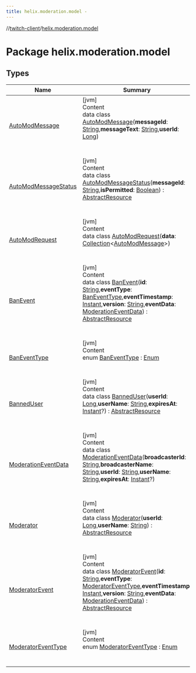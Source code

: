 ```yaml
---
title: helix.moderation.model -
---
```

//[twitch-client](../index.md)/[helix.moderation.model](index.md)



# Package helix.moderation.model  


## Types  
  
|  Name|  Summary| 
|---|---|
| [AutoModMessage](-auto-mod-message/index.md)| [jvm]  <br>Content  <br>data class [AutoModMessage](-auto-mod-message/index.md)(**messageId**: [String](https://kotlinlang.org/api/latest/jvm/stdlib/kotlin/-string/index.html),**messageText**: [String](https://kotlinlang.org/api/latest/jvm/stdlib/kotlin/-string/index.html),**userId**: [Long](https://kotlinlang.org/api/latest/jvm/stdlib/kotlin/-long/index.html))  <br><br><br>
| [AutoModMessageStatus](-auto-mod-message-status/index.md)| [jvm]  <br>Content  <br>data class [AutoModMessageStatus](-auto-mod-message-status/index.md)(**messageId**: [String](https://kotlinlang.org/api/latest/jvm/stdlib/kotlin/-string/index.html),**isPermitted**: [Boolean](https://kotlinlang.org/api/latest/jvm/stdlib/kotlin/-boolean/index.html)) : [AbstractResource](../helix.http.model/-abstract-resource/index.md)  <br><br><br>
| [AutoModRequest](-auto-mod-request/index.md)| [jvm]  <br>Content  <br>data class [AutoModRequest](-auto-mod-request/index.md)(**data**: [Collection](https://kotlinlang.org/api/latest/jvm/stdlib/kotlin.collections/-collection/index.html)<[AutoModMessage](-auto-mod-message/index.md)>)  <br><br><br>
| [BanEvent](-ban-event/index.md)| [jvm]  <br>Content  <br>data class [BanEvent](-ban-event/index.md)(**id**: [String](https://kotlinlang.org/api/latest/jvm/stdlib/kotlin/-string/index.html),**eventType**: [BanEventType](-ban-event-type/index.md),**eventTimestamp**: [Instant](https://docs.oracle.com/javase/8/docs/api/java/time/Instant.html),**version**: [String](https://kotlinlang.org/api/latest/jvm/stdlib/kotlin/-string/index.html),**eventData**: [ModerationEventData](-moderation-event-data/index.md)) : [AbstractResource](../helix.http.model/-abstract-resource/index.md)  <br><br><br>
| [BanEventType](-ban-event-type/index.md)| [jvm]  <br>Content  <br>enum [BanEventType](-ban-event-type/index.md) : [Enum](https://kotlinlang.org/api/latest/jvm/stdlib/kotlin/-enum/index.html)  <br><br><br>
| [BannedUser](-banned-user/index.md)| [jvm]  <br>Content  <br>data class [BannedUser](-banned-user/index.md)(**userId**: [Long](https://kotlinlang.org/api/latest/jvm/stdlib/kotlin/-long/index.html),**userName**: [String](https://kotlinlang.org/api/latest/jvm/stdlib/kotlin/-string/index.html),**expiresAt**: [Instant](https://docs.oracle.com/javase/8/docs/api/java/time/Instant.html)?) : [AbstractResource](../helix.http.model/-abstract-resource/index.md)  <br><br><br>
| [ModerationEventData](-moderation-event-data/index.md)| [jvm]  <br>Content  <br>data class [ModerationEventData](-moderation-event-data/index.md)(**broadcasterId**: [String](https://kotlinlang.org/api/latest/jvm/stdlib/kotlin/-string/index.html),**broadcasterName**: [String](https://kotlinlang.org/api/latest/jvm/stdlib/kotlin/-string/index.html),**userId**: [String](https://kotlinlang.org/api/latest/jvm/stdlib/kotlin/-string/index.html),**userName**: [String](https://kotlinlang.org/api/latest/jvm/stdlib/kotlin/-string/index.html),**expiresAt**: [Instant](https://docs.oracle.com/javase/8/docs/api/java/time/Instant.html)?)  <br><br><br>
| [Moderator](-moderator/index.md)| [jvm]  <br>Content  <br>data class [Moderator](-moderator/index.md)(**userId**: [Long](https://kotlinlang.org/api/latest/jvm/stdlib/kotlin/-long/index.html),**userName**: [String](https://kotlinlang.org/api/latest/jvm/stdlib/kotlin/-string/index.html)) : [AbstractResource](../helix.http.model/-abstract-resource/index.md)  <br><br><br>
| [ModeratorEvent](-moderator-event/index.md)| [jvm]  <br>Content  <br>data class [ModeratorEvent](-moderator-event/index.md)(**id**: [String](https://kotlinlang.org/api/latest/jvm/stdlib/kotlin/-string/index.html),**eventType**: [ModeratorEventType](-moderator-event-type/index.md),**eventTimestamp**: [Instant](https://docs.oracle.com/javase/8/docs/api/java/time/Instant.html),**version**: [String](https://kotlinlang.org/api/latest/jvm/stdlib/kotlin/-string/index.html),**eventData**: [ModerationEventData](-moderation-event-data/index.md)) : [AbstractResource](../helix.http.model/-abstract-resource/index.md)  <br><br><br>
| [ModeratorEventType](-moderator-event-type/index.md)| [jvm]  <br>Content  <br>enum [ModeratorEventType](-moderator-event-type/index.md) : [Enum](https://kotlinlang.org/api/latest/jvm/stdlib/kotlin/-enum/index.html)  <br><br><br>

